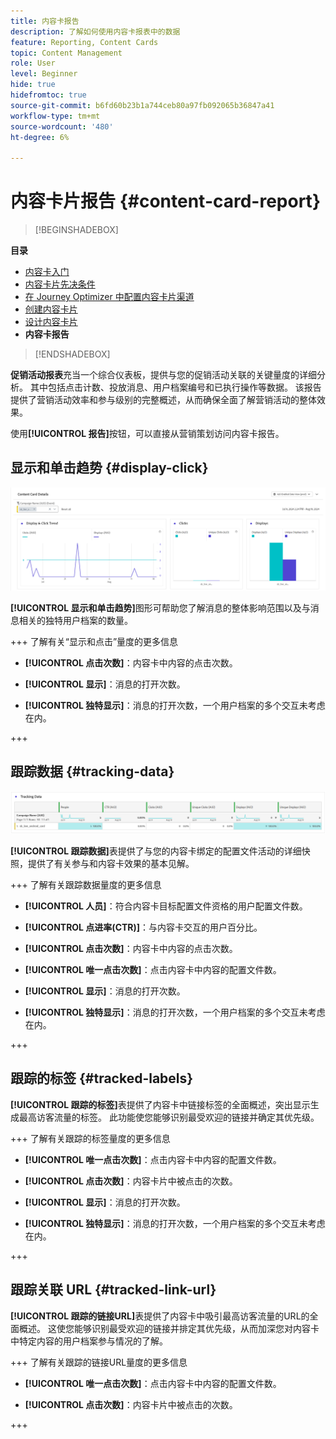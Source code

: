 ```yaml
---
title: 内容卡报告
description: 了解如何使用内容卡报表中的数据
feature: Reporting, Content Cards
topic: Content Management
role: User
level: Beginner
hide: true
hidefromtoc: true
source-git-commit: b6fd60b23b1a744ceb80a97fb092065b36847a41
workflow-type: tm+mt
source-wordcount: '480'
ht-degree: 6%

---
```


# 内容卡片报告 {#content-card-report}

>[!BEGINSHADEBOX]

**目录**

* [内容卡入门](get-started-content-card.md)
* [内容卡片先决条件](content-card-configuration-prereq.md)
* [在 Journey Optimizer 中配置内容卡片渠道](content-card-configuration.md)
* [创建内容卡片](create-content-card.md)
* [设计内容卡片](design-content-card.md)
* **内容卡报告**

>[!ENDSHADEBOX]

**促销活动报表**&#x200B;充当一个综合仪表板，提供与您的促销活动关联的关键量度的详细分析。 其中包括点击计数、投放消息、用户档案编号和已执行操作等数据。 该报告提供了营销活动效率和参与级别的完整概述，从而确保全面了解营销活动的整体效果。

使用&#x200B;**[!UICONTROL 报告]**&#x200B;按钮，可以直接从营销策划访问内容卡报告。

## 显示和单击趋势 {#display-click}

![](assets/content-card-report-1.png)

**[!UICONTROL 显示和单击趋势]**&#x200B;图形可帮助您了解消息的整体影响范围以及与消息相关的独特用户档案的数量。

+++ 了解有关“显示和点击”量度的更多信息

* **[!UICONTROL 点击次数]**：内容卡中内容的点击次数。

* **[!UICONTROL 显示]**：消息的打开次数。

* **[!UICONTROL 独特显示]**：消息的打开次数，一个用户档案的多个交互未考虑在内。

+++

## 跟踪数据 {#tracking-data}

![](assets/content-card-report-2.png)

**[!UICONTROL 跟踪数据]**&#x200B;表提供了与您的内容卡绑定的配置文件活动的详细快照，提供了有关参与和内容卡效果的基本见解。

+++ 了解有关跟踪数据量度的更多信息

* **[!UICONTROL 人员]**：符合内容卡目标配置文件资格的用户配置文件数。

* **[!UICONTROL 点进率(CTR)]**：与内容卡交互的用户百分比。

* **[!UICONTROL 点击次数]**：内容卡中内容的点击次数。

* **[!UICONTROL 唯一点击次数]**：点击内容卡中内容的配置文件数。

* **[!UICONTROL 显示]**：消息的打开次数。

* **[!UICONTROL 独特显示]**：消息的打开次数，一个用户档案的多个交互未考虑在内。

+++

## 跟踪的标签 {#tracked-labels}

**[!UICONTROL 跟踪的标签]**&#x200B;表提供了内容卡中链接标签的全面概述，突出显示生成最高访客流量的标签。 此功能使您能够识别最受欢迎的链接并确定其优先级。

+++ 了解有关跟踪的标签量度的更多信息

* **[!UICONTROL 唯一点击次数]**：点击内容卡中内容的配置文件数。

* **[!UICONTROL 点击次数]**：内容卡片中被点击的次数。

* **[!UICONTROL 显示]**：消息的打开次数。

* **[!UICONTROL 独特显示]**：消息的打开次数，一个用户档案的多个交互未考虑在内。

+++

## 跟踪关联 URL {#tracked-link-url}

**[!UICONTROL 跟踪的链接URL]**&#x200B;表提供了内容卡中吸引最高访客流量的URL的全面概述。 这使您能够识别最受欢迎的链接并排定其优先级，从而加深您对内容卡中特定内容的用户档案参与情况的了解。

+++ 了解有关跟踪的链接URL量度的更多信息

* **[!UICONTROL 唯一点击次数]**：点击内容卡中内容的配置文件数。

* **[!UICONTROL 点击次数]**：内容卡片中被点击的次数。

+++
